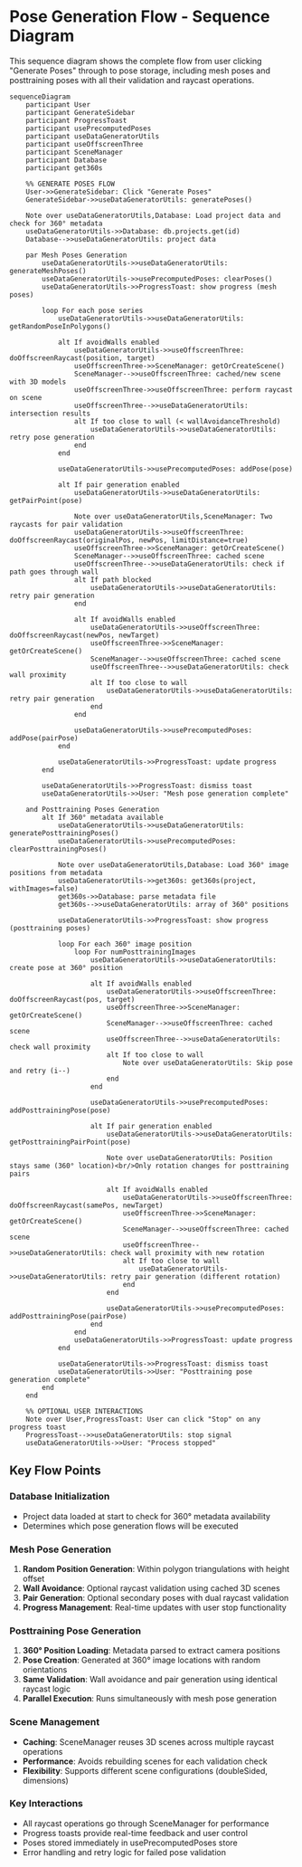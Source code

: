# Pose Generation Flow - Sequence Diagram

This sequence diagram shows the complete flow from user clicking "Generate Poses" through to pose storage, including mesh poses and posttraining poses with all their validation and raycast operations.

```mermaid
sequenceDiagram
    participant User
    participant GenerateSidebar
    participant ProgressToast
    participant usePrecomputedPoses
    participant useDataGeneratorUtils
    participant useOffscreenThree
    participant SceneManager
    participant Database
    participant get360s

    %% GENERATE POSES FLOW
    User->>GenerateSidebar: Click "Generate Poses"
    GenerateSidebar->>useDataGeneratorUtils: generatePoses()
    
    Note over useDataGeneratorUtils,Database: Load project data and check for 360° metadata
    useDataGeneratorUtils->>Database: db.projects.get(id)
    Database-->>useDataGeneratorUtils: project data
    
    par Mesh Poses Generation
        useDataGeneratorUtils->>useDataGeneratorUtils: generateMeshPoses()
        useDataGeneratorUtils->>usePrecomputedPoses: clearPoses()
        useDataGeneratorUtils->>ProgressToast: show progress (mesh poses)
        
        loop For each pose series
            useDataGeneratorUtils->>useDataGeneratorUtils: getRandomPoseInPolygons()
            
            alt If avoidWalls enabled
                useDataGeneratorUtils->>useOffscreenThree: doOffscreenRaycast(position, target)
                useOffscreenThree->>SceneManager: getOrCreateScene()
                SceneManager-->>useOffscreenThree: cached/new scene with 3D models
                useOffscreenThree->>useOffscreenThree: perform raycast on scene
                useOffscreenThree-->>useDataGeneratorUtils: intersection results
                alt If too close to wall (< wallAvoidanceThreshold)
                    useDataGeneratorUtils->>useDataGeneratorUtils: retry pose generation
                end
            end
            
            useDataGeneratorUtils->>usePrecomputedPoses: addPose(pose)
            
            alt If pair generation enabled
                useDataGeneratorUtils->>useDataGeneratorUtils: getPairPoint(pose)
                
                Note over useDataGeneratorUtils,SceneManager: Two raycasts for pair validation
                useDataGeneratorUtils->>useOffscreenThree: doOffscreenRaycast(originalPos, newPos, limitDistance=true)
                useOffscreenThree->>SceneManager: getOrCreateScene()
                SceneManager-->>useOffscreenThree: cached scene
                useOffscreenThree-->>useDataGeneratorUtils: check if path goes through wall
                alt If path blocked
                    useDataGeneratorUtils->>useDataGeneratorUtils: retry pair generation
                end
                
                alt If avoidWalls enabled
                    useDataGeneratorUtils->>useOffscreenThree: doOffscreenRaycast(newPos, newTarget)
                    useOffscreenThree->>SceneManager: getOrCreateScene()
                    SceneManager-->>useOffscreenThree: cached scene
                    useOffscreenThree-->>useDataGeneratorUtils: check wall proximity
                    alt If too close to wall
                        useDataGeneratorUtils->>useDataGeneratorUtils: retry pair generation
                    end
                end
                
                useDataGeneratorUtils->>usePrecomputedPoses: addPose(pairPose)
            end
            
            useDataGeneratorUtils->>ProgressToast: update progress
        end
        
        useDataGeneratorUtils->>ProgressToast: dismiss toast
        useDataGeneratorUtils->>User: "Mesh pose generation complete"
    
    and Posttraining Poses Generation
        alt If 360° metadata available
            useDataGeneratorUtils->>useDataGeneratorUtils: generatePosttrainingPoses()
            useDataGeneratorUtils->>usePrecomputedPoses: clearPosttrainingPoses()
            
            Note over useDataGeneratorUtils,Database: Load 360° image positions from metadata
            useDataGeneratorUtils->>get360s: get360s(project, withImages=false)
            get360s->>Database: parse metadata file
            get360s-->>useDataGeneratorUtils: array of 360° positions
            
            useDataGeneratorUtils->>ProgressToast: show progress (posttraining poses)
            
            loop For each 360° image position
                loop For numPosttrainingImages
                    useDataGeneratorUtils->>useDataGeneratorUtils: create pose at 360° position
                    
                    alt If avoidWalls enabled
                        useDataGeneratorUtils->>useOffscreenThree: doOffscreenRaycast(pos, target)
                        useOffscreenThree->>SceneManager: getOrCreateScene()
                        SceneManager-->>useOffscreenThree: cached scene
                        useOffscreenThree-->>useDataGeneratorUtils: check wall proximity
                        alt If too close to wall
                            Note over useDataGeneratorUtils: Skip pose and retry (i--)
                        end
                    end
                    
                    useDataGeneratorUtils->>usePrecomputedPoses: addPosttrainingPose(pose)
                    
                    alt If pair generation enabled
                        useDataGeneratorUtils->>useDataGeneratorUtils: getPosttrainingPairPoint(pose)
                        
                        Note over useDataGeneratorUtils: Position stays same (360° location)<br/>Only rotation changes for posttraining pairs
                        
                        alt If avoidWalls enabled
                            useDataGeneratorUtils->>useOffscreenThree: doOffscreenRaycast(samePos, newTarget)
                            useOffscreenThree->>SceneManager: getOrCreateScene()
                            SceneManager-->>useOffscreenThree: cached scene
                            useOffscreenThree-->>useDataGeneratorUtils: check wall proximity with new rotation
                            alt If too close to wall
                                useDataGeneratorUtils->>useDataGeneratorUtils: retry pair generation (different rotation)
                            end
                        end
                        
                        useDataGeneratorUtils->>usePrecomputedPoses: addPosttrainingPose(pairPose)
                    end
                end
                useDataGeneratorUtils->>ProgressToast: update progress
            end
            
            useDataGeneratorUtils->>ProgressToast: dismiss toast
            useDataGeneratorUtils->>User: "Posttraining pose generation complete"
        end
    end

    %% OPTIONAL USER INTERACTIONS
    Note over User,ProgressToast: User can click "Stop" on any progress toast
    ProgressToast-->>useDataGeneratorUtils: stop signal
    useDataGeneratorUtils->>User: "Process stopped"
```

## Key Flow Points

### Database Initialization
- Project data loaded at start to check for 360° metadata availability
- Determines which pose generation flows will be executed

### Mesh Pose Generation
1. **Random Position Generation**: Within polygon triangulations with height offset
2. **Wall Avoidance**: Optional raycast validation using cached 3D scenes
3. **Pair Generation**: Optional secondary poses with dual raycast validation
4. **Progress Management**: Real-time updates with user stop functionality

### Posttraining Pose Generation
1. **360° Position Loading**: Metadata parsed to extract camera positions
2. **Pose Creation**: Generated at 360° image locations with random orientations
3. **Same Validation**: Wall avoidance and pair generation using identical raycast logic
4. **Parallel Execution**: Runs simultaneously with mesh pose generation

### Scene Management
- **Caching**: SceneManager reuses 3D scenes across multiple raycast operations
- **Performance**: Avoids rebuilding scenes for each validation check
- **Flexibility**: Supports different scene configurations (doubleSided, dimensions)

### Key Interactions
- All raycast operations go through SceneManager for performance
- Progress toasts provide real-time feedback and user control
- Poses stored immediately in usePrecomputedPoses store
- Error handling and retry logic for failed pose validation